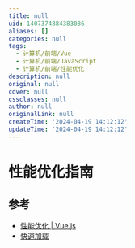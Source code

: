 ```yaml
---
title: null
uid: 1407374884383086
aliases: []
categories: null
tags:
  - 计算机/前端/Vue
  - 计算机/前端/JavaScript
  - 计算机/前端/性能优化
description: null
original: null
cover: null
cssclasses: null
author: null
originalLink: null
createTime: '2024-04-19 14:12:12'
updateTime: '2024-04-19 14:12:12'
---
```


# 性能优化指南

## 参考

- [性能优化 | Vue.js](https://cn.vuejs.org/guide/best-practices/performance.html#profiling-options)
- [快速加载](https://web.dev/fast/)
